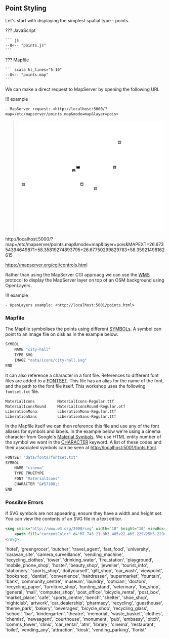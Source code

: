 ## Point Styling

Let's start with displaying the simplest spatial type - points.

??? JavaScript

    ``` js
    --8<-- "points.js"
    ```

??? Mapfile

    ``` scala hl_lines="5-10"
    --8<-- "points.map"
    ```

We can make a direct request to MapServer by opening the following URL

!!! example

    - MapServer request: <http://localhost:5000/?map=/etc/mapserver/points.map&mode=map&layer=pois>

> ![Map showing points of interest](../assets/images/points.png)

http://localhost:5000/?map=/etc/mapserver/points.map&mode=map&layer=pois&MAPEXT=26.67354394649871+58.35819274893795+26.67750299829783+58.35921498162615

https://mapserver.org/cgi/controls.html

Rather than using the MapServer CGI approacg we can use the [WMS](https://mapserver.org/ogc/wms_server.html) protocol to display the MapServer layer on top of an OSM background using OpenLayers.

!!! example

    - OpenLayers example: <http://localhost:5001/points.html>

### Mapfile

The Mapfile symbolises the points using different [SYMBOLs](https://mapserver.org/mapfile/symbol.html). A symbol can point to an image file
on disk as in the example below:

```scala
SYMBOL
    NAME "city-hall"
    TYPE SVG
    IMAGE "data/icons/city-hall.svg"
END
```

It can also reference a character in a font file. References to different font files are added to a [FONTSET](https://mapserver.org/mapfile/fontset.html).
This file has an alias for the name of the font, and the path to the font file itself. This workshop uses the following `fontset.txt` file.

```
MaterialIcons          MaterialIcons-Regular.ttf
MaterialIconsRound     MaterialIconsRound-Regular.otf
LiberationMono         LiberationMono-Regular.ttf
LiberationSans         LiberationSans-Regular.ttf
```

In the Mapfile itself we can then reference this file and use any of the font aliases for symbols and labels. In the example below we're using a
cinema character from Google's [Material Symbols](https://fonts.google.com/icons).
We use HTML entity number of the symbol we want in the [CHARACTER](https://mapserver.org/mapfile/symbol.html#mapfile-symbol-character) keyword.
A list of these codes and their associated symbols can be seen at [http://localhost:5001/fonts.html](http://localhost:5001/fonts.html).

```scala
FONTSET "data/fonts/fontset.txt"
SYMBOL
    NAME "cinema"
    TYPE TRUETYPE
    FONT "MaterialIcons"
    CHARACTER "&#57388;"
END
```


### Possible Errors

If SVG symbols are not appearing, ensure they have a width and height set. You can view the contents of an SVG file in a text editor.

```xml
<svg xmlns="http://www.w3.org/2000/svg" width="10" height="10" viewBox="0 0 50 50">
    <path fill="currentColor" d="M7.743 21.8h3.485v22.4h5.229V25h5.229v19.2h5.228...
</svg>
```



'hotel', 'greengrocer', 'butcher', 'travel_agent', 'fast_food', 'university', 'caravan_site', 'camera_surveillance', 'vending_machine', 'recycling_clothes', 
'tower', 'drinking_water', 'fire_station', 'playground', 'mobile_phone_shop', 'hostel', 'beauty_shop', 'jeweller', 'tourist_info', 'stationery', 'sports_shop',
'doityourself', 'gift_shop', 'car_wash', 'viewpoint', 'bookshop', 'dentist', 'convenience', 'hairdresser', 'supermarket', 'fountain', 'bank', 
'community_centre', 'museum', 'laundry', 'optician', 'doctors', 'recycling_paper', 'furniture_shop', 'hunting_stand', 'veterinary', 'toy_shop', 
'general', 'mall', 'computer_shop', 'post_office', 'bicycle_rental', 'post_box', 'market_place', 'cafe', 'sports_centre', 'bench', 'shelter', 
'shoe_shop', 'nightclub', 'artwork', 'car_dealership', 'pharmacy', 'recycling', 'guesthouse', 'theme_park', 'bakery', 'beverages', 'bicycle_shop', 
'recycling_glass', 'school', 'bar', 'kindergarten', 'theatre', 'memorial', 'waste_basket', 'clothes', 'chemist', 'newsagent', 'courthouse', 
'monument', 'pub', 'embassy', 'pitch', 'comms_tower', 'clinic', 'car_rental', 'atm', 'library', 'cinema', 'restaurant', 'toilet', 'vending_any', 
'attraction', 'kiosk', 'vending_parking', 'florist'